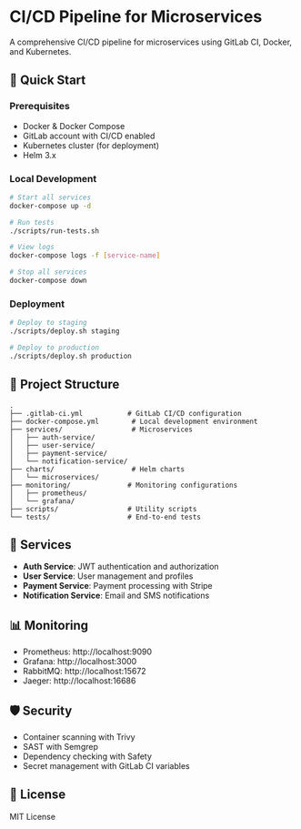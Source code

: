 # CI/CD Pipeline for Microservices

A comprehensive CI/CD pipeline for microservices using GitLab CI, Docker, and Kubernetes.

## 🚀 Quick Start

### Prerequisites
- Docker & Docker Compose
- GitLab account with CI/CD enabled
- Kubernetes cluster (for deployment)
- Helm 3.x

### Local Development

```bash
# Start all services
docker-compose up -d

# Run tests
./scripts/run-tests.sh

# View logs
docker-compose logs -f [service-name]

# Stop all services
docker-compose down
```

### Deployment

```bash
# Deploy to staging
./scripts/deploy.sh staging

# Deploy to production
./scripts/deploy.sh production
```

## 📁 Project Structure

```
.
├── .gitlab-ci.yml           # GitLab CI/CD configuration
├── docker-compose.yml        # Local development environment
├── services/                 # Microservices
│   ├── auth-service/
│   ├── user-service/
│   ├── payment-service/
│   └── notification-service/
├── charts/                   # Helm charts
│   └── microservices/
├── monitoring/              # Monitoring configurations
│   ├── prometheus/
│   └── grafana/
├── scripts/                 # Utility scripts
└── tests/                   # End-to-end tests
```

## 🔧 Services

- **Auth Service**: JWT authentication and authorization
- **User Service**: User management and profiles
- **Payment Service**: Payment processing with Stripe
- **Notification Service**: Email and SMS notifications

## 📊 Monitoring

- Prometheus: http://localhost:9090
- Grafana: http://localhost:3000
- RabbitMQ: http://localhost:15672
- Jaeger: http://localhost:16686

## 🛡️ Security

- Container scanning with Trivy
- SAST with Semgrep
- Dependency checking with Safety
- Secret management with GitLab CI variables

## 📝 License

MIT License
